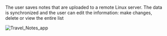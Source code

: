 

The user saves notes that are uploaded to a remote Linux server. The data is synchronized and the user can edit the information: make changes, delete or view the entire list



![Travel_Notes_app](https://github.com/user-attachments/assets/54922acb-7411-433a-a770-42023ae0eb27)
